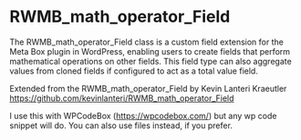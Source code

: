 # RWMB_math_operator_Field
The RWMB_math_operator_Field class is a custom field extension for the Meta Box plugin in WordPress, enabling users to create fields that perform mathematical operations on other fields. This field type can also aggregate values from cloned fields if configured to act as a total value field.

Extended from the RWMB_math_operator_Field by Kevin Lanteri Kraeutler https://github.com/kevinlanteri/RWMB_math_operator_Field

I use this with WPCodeBox (https://wpcodebox.com/) but any wp code snippet will do. You can also use files instead, if you prefer.
